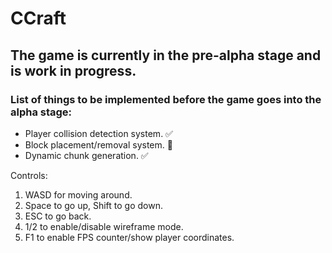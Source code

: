 # CCraft
## The game is currently in the pre-alpha stage and is work in progress.
### List of things to be implemented before the game goes into the alpha stage: 
- Player collision detection system. 	:white_check_mark:
- Block placement/removal system. 🚧
- Dynamic chunk generation. 	:white_check_mark:

Controls: 
1. WASD for moving around.
2. Space to go up, Shift to go down.
3. ESC to go back. 
4. 1/2 to enable/disable wireframe mode.
5. F1 to enable FPS counter/show player coordinates.
